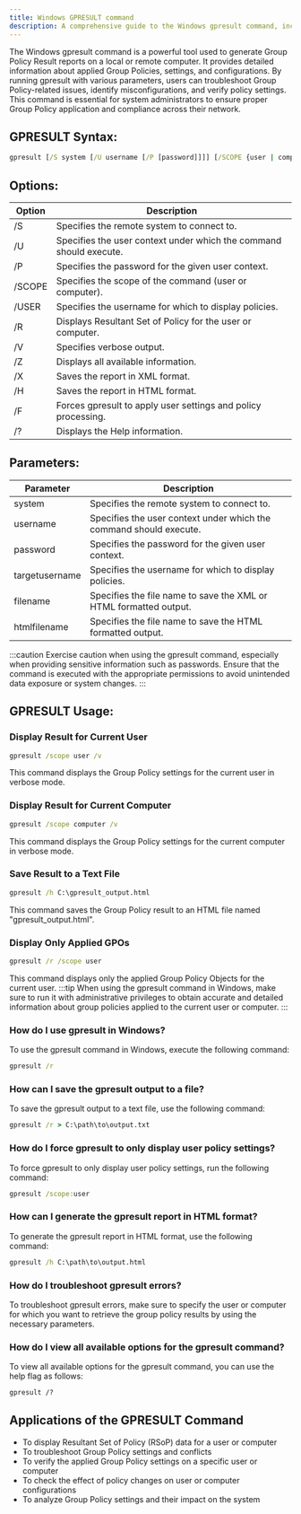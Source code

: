 ```yaml
---
title: Windows GPRESULT command
description: A comprehensive guide to the Windows gpresult command, including syntax, parameters, and usage. Learn how to generate Group Policy Result reports.
---
```


The Windows gpresult command is a powerful tool used to generate Group Policy Result reports on a local or remote computer. It provides detailed information about applied Group Policies, settings, and configurations. By running gpresult with various parameters, users can troubleshoot Group Policy-related issues, identify misconfigurations, and verify policy settings. This command is essential for system administrators to ensure proper Group Policy application and compliance across their network.

## GPRESULT Syntax:
```cmd
gpresult [/S system [/U username [/P [password]]]] [/SCOPE {user | computer}] [/USER targetusername] [/R | /V | /Z | /X filename] [/H htmlfilename | /F] [/?]
```
## Options:
| Option     | Description                                                    |
|------------|----------------------------------------------------------------|
| /S         | Specifies the remote system to connect to.                    |
| /U         | Specifies the user context under which the command should execute. |
| /P         | Specifies the password for the given user context.            |
| /SCOPE     | Specifies the scope of the command (user or computer).        |
| /USER      | Specifies the username for which to display policies.         |
| /R         | Displays Resultant Set of Policy for the user or computer.    |
| /V         | Specifies verbose output.                                      |
| /Z         | Displays all available information.                            |
| /X         | Saves the report in XML format.                               |
| /H         | Saves the report in HTML format.                              |
| /F         | Forces gpresult to apply user settings and policy processing. |
| /?         | Displays the Help information.                                 |

## Parameters:
| Parameter    | Description                                                    |
|--------------|----------------------------------------------------------------|
| system       | Specifies the remote system to connect to.                    |
| username     | Specifies the user context under which the command should execute. |
| password     | Specifies the password for the given user context.            |
| targetusername | Specifies the username for which to display policies.        |
| filename     | Specifies the file name to save the XML or HTML formatted output. |
| htmlfilename | Specifies the file name to save the HTML formatted output.     |

:::caution
Exercise caution when using the gpresult command, especially when providing sensitive information such as passwords. Ensure that the command is executed with the appropriate permissions to avoid unintended data exposure or system changes.
:::
## GPRESULT Usage:
### Display Result for Current User
```cmd
gpresult /scope user /v
```
This command displays the Group Policy settings for the current user in verbose mode.

### Display Result for Current Computer
```cmd
gpresult /scope computer /v
```
This command displays the Group Policy settings for the current computer in verbose mode.

### Save Result to a Text File
```cmd
gpresult /h C:\gpresult_output.html
```
This command saves the Group Policy result to an HTML file named "gpresult_output.html".

### Display Only Applied GPOs
```cmd
gpresult /r /scope user
```
This command displays only the applied Group Policy Objects for the current user.
:::tip
When using the gpresult command in Windows, make sure to run it with administrative privileges to obtain accurate and detailed information about group policies applied to the current user or computer.
:::

### How do I use gpresult in Windows?
To use the gpresult command in Windows, execute the following command:
```cmd
gpresult /r
```

### How can I save the gpresult output to a file?
To save the gpresult output to a text file, use the following command:
```cmd
gpresult /r > C:\path\to\output.txt
```

### How do I force gpresult to only display user policy settings?
To force gpresult to only display user policy settings, run the following command:
```cmd
gpresult /scope:user
```

### How can I generate the gpresult report in HTML format?
To generate the gpresult report in HTML format, use the following command:
```cmd
gpresult /h C:\path\to\output.html
```

### How do I troubleshoot gpresult errors?
To troubleshoot gpresult errors, make sure to specify the user or computer for which you want to retrieve the group policy results by using the necessary parameters.

### How do I view all available options for the gpresult command?
To view all available options for the gpresult command, you can use the help flag as follows:
```cmd
gpresult /?
```
## Applications of the GPRESULT Command

- To display Resultant Set of Policy (RSoP) data for a user or computer
- To troubleshoot Group Policy settings and conflicts
- To verify the applied Group Policy settings on a specific user or computer
- To check the effect of policy changes on user or computer configurations
- To analyze Group Policy settings and their impact on the system